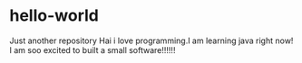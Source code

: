 # hello-world
Just another repository
Hai i love programming.I am learning java right now!
I am soo excited to built a small software!!!!!!
